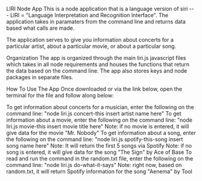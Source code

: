LIRI Node App
This is a node application that is a language version of siri --- LIRI = "Language Interpretation and Recognition Interface". The application takes in paramaters from the command line and returns data based what calls are made.

The application serves to give you information about concerts for a particular artist, about a particular movie, or about a particular song.

Organization
The app is organized through the main liri.js javascript files which takes in all node requirements and houses the functions that return the data based on the command line. The app also stores keys and node packages in separate files.

How To Use The App
Once downloaded or via the link below, open the terminal for the file and follow along below:

To get information about concerts for a musician, enter the following on the command line: "node liri.js concert-this insert artist name here"
To get information about a movie, enter the following on the command line: "node liri.js movie-this insert movie title here" Note: if no movie is entered, it will give data for the movie "Mr. Nobody"
To get information about a song, enter the following on the command line: "node liri.js spotify-this-song insert song name here" Note: It will return the first 5 songs via Spotify Note: if no song is entered, it will give data for the song "The Sign" by Ace of Base
To read and run the command in the random.txt file, enter the following on the command line: "node liri.js do-what-it-says" Note: right now, based on random.txt, it will return Spotify information for the song "Aenema" by Tool